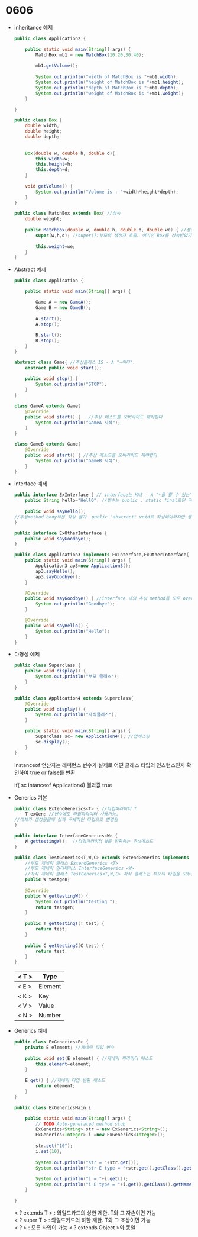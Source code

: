 # 0606

- inheritance 예제
    
    ```java
    public class Application2 {
    
    	public static void main(String[] args) {
    		MatchBox mb1 = new MatchBox(10,20,30,40);
    		
    		mb1.getVolume();
    		
    		System.out.println("width of MatchBox is "+mb1.width);
    		System.out.println("height of MatchBox is "+mb1.height);
    		System.out.println("depth of MatchBox is "+mb1.depth);
    		System.out.println("weight of MatchBox is "+mb1.weight);
    	}
    
    }
    ```
    
    ```java
    public class Box {
    	double width;
    	double height;
    	double depth;
    	
    	
    	Box(double w, double h, double d){
    		this.width=w;
    		this.height=h;
    		this.depth=d;
    	}
    	
    	void getVolume() {
    		System.out.println("Volume is : "+width*height*depth);
    	}
    }
    ```
    
    ```java
    public class MatchBox extends Box{ //상속
    	double weight;
    	
    	public MatchBox(double w, double h, double d, double we) { //생성자
    		super(w,h,d); //super():부모의 생성자 호출. 여기선 Box를 상속받았기때문에 Box 생성자를 호출
    		
    		this.weight=we;
    	}
    }
    ```
    
- Abstract 예제
    
    ```java
    public class Application {
    
    	public static void main(String[] args) {
    
    		Game A = new GameA();		
    		Game B = new GameB();
    		
    		A.start();		
    		A.stop();
    		
    		B.start();		
    		B.stop();	
    	}
    }
    ```
    
    ```java
    abstract class Game{ //추상클래스 IS - A "~이다".
    	abstract public void start();
    	
    	public void stop() {	
    		System.out.println("STOP");
    	}
    }
    ```
    
    ```java
    class GameA extends Game{
    	@Override
    	public void start() {	//추상 메소드를 오버라이드 해야한다
    		System.out.println("GameA 시작");
    	}
    }
    ```
    
    ```java
    class GameB extends Game{
    	@Override
    	public void start() { //추상 메소드를 오버라이드 해야한다
    		System.out.println("GameB 시작");
    	}
    }
    ```
    
- interface 예제
    
    ```java
    public interface ExInterface { // interface는 HAS - A "~을 할 수 있는"
    	public String hello="HellO"; //변수는 public , static final로만 작성가능
    	
    	public void sayHello(); 
    //추상method body부분 작성 불가  public "abstract" void로 작성해야하지만 생략가능
    }
    ```
    
    ```java
    public interface ExOtherInterface {
    	public void sayGoodbye();
    }
    ```
    
    ```java
    public class Application3 implements ExInterface,ExOtherInterface{ //다중상속
    	public static void main(String[] args) {
    		Application3 ap3=new Application3();
    		ap3.sayHello();
    		ap3.sayGoodbye();
    	}
    
    	@Override
    	public void sayGoodbye() { //interface 내의 추상 method를 모두 override 해야 사용가능
    		System.out.println("Goodbye");
    	}
    
    	@Override
    	public void sayHello() {
    		System.out.println("Hello");
    	}
    }
    ```
    
- 다형성 예제
    
    ```java
    public class Superclass {
    	public void display() {
    		System.out.println("부모 클래스");
    	}
    }
    ```
    
    ```java
    public class Application4 extends Superclass{
    	@Override
    	public void display() {
    		System.out.println("자식클래스");
    	}
    
    	public static void main(String[] args) {
    		Superclass sc= new Application4(); //업캐스팅
    		sc.display();
    	}
    }
    ```
    
    instanceof 연산자는 레퍼런스 변수가 실제로 어떤 클래스 타입의 인스턴스인지 확인하여 true or false를 반환
    
    if( sc intanceof Application4) 결과값 true
    
- Generics 기본
    
    ```java
    public class ExtendGenerics<T> { //타입파라미터 T
    	T exGen; //변수에도 타입파라미터 사용가능. 
    //객체가 생성됐을때 실제 구체적인 타입으로 변경됨
    }
    ```
    
    ```java
    public interface InterfaceGenerics<W> {
    	W gettestingW();  //타입파라미터 W를 반환하는 추상메소드
    }
    ```
    
    ```java
    public class TestGenerics<T,W,C> extends ExtendGenerics implements InterfaceGenerics{
    	//부모 제네릭 클래스 ExtendGenerics <T>
    	//부모 제네릭 인터페이스 InterfaceGenerics <W>
    	//자식 제네릭 클래스 TestGenerics<T,W,C> 자식 클래스는 부모의 타입을 모두선언해야한다. 타입파라미터 C와 같이 타입 추가도 가능하다
    	public W testgen;
    	
    	@Override
    	public W gettestingW() {
    		System.out.println("testing ");
    		return testgen;
    	}
    	
    	public T gettestingT(T test) {
    		return test;		
    	}
    	
    	public C gettestingC(C test) {
    		return test;
    	}
    }
    ```
    
    | < T > | Type |
    | --- | --- |
    | < E > | Element |
    | < K > | Key |
    | < V > | Value |
    | < N > | Number |
- Generics 예제
    
    ```java
    public class ExGenerics<E> {
    	private E element; //제네릭 타입 변수
    	
    	public void set(E element) { //제네릭 파라미터 메소드
    		this.element=element;
    	}
    	
    	E get() { //제네릭 타입 반환 메소드
    		return element;
    	}
    }
    ```
    
    ```java
    public class ExGenericsMain {
    
    	public static void main(String[] args) {
    		// TODO Auto-generated method stub
    		ExGenerics<String> str = new ExGenerics<String>();
    		ExGenerics<Integer> i =new ExGenerics<Integer>();
    		
    		str.set("10");
    		i.set(10);
    		
    		System.out.println("str = "+str.get());
    		System.out.println("str E type = "+str.get().getClass().getName()); //반환 메소드 타입 출력
    		
    		System.out.println("i = "+i.get());
    		System.out.println("i E type = "+i.get().getClass().getName()); //반환 메소드 타입 출력
    	}
    
    }
    ```
    
    < ? extends T > : 와일드카드의 상한 제한. T와 그 자손이면 가능<br/>
    < ? super T > : 와일드카드의 하한 제한. T와 그 조상이면 가능<br/>
    < ? > : 모든 타입이 가능 < ? extends Object >와 동일
